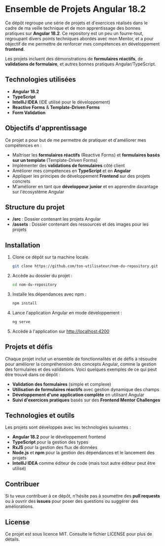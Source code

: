 # Ensemble de Projets Angular 18.2

Ce dépôt regroupe une série de projets et d'exercices réalisés dans le cadre de ma veille technique et de mon apprentissage des bonnes pratiques sur **Angular 18.2**. Ce repository est un peu un fourre-tout, regroupant divers points techniques abordés avec mon Mentor, et a pour objectif de me permettre de renforcer mes compétences en développement **frontend**.

Les projets incluent des démonstrations de **formulaires réactifs**, de **validations de formulaire**, et autres bonnes pratiques Angular/TypeScript.

## Technologies utilisées

- **Angular 18.2**
- **TypeScript**
- **IntelliJ IDEA** (IDE utilisé pour le développement)
- **Reactive Forms** & **Template-Driven Forms**
- **Form Validation**

## Objectifs d'apprentissage

Ce projet a pour but de me permettre de pratiquer et d'améliorer mes compétences en :

- Maîtriser les **formulaires réactifs** (Reactive Forms) et **formulaires basés sur un template** (Template-Driven Forms)
- Implémenter des **validations de formulaires** côté client
- Améliorer mes compétences en **TypeScript** et en **Angular**
- Appliquer les principes de développement **Frontend** sur des projets concrets
- M'améliorer en tant que **développeur junior** et en apprendre davantage sur l'écosystème Angular

## Structure du projet

- **/src** : Dossier contenant les projets Angular
- **/assets** : Dossier contenant des ressources et des images pour les projets

## Installation

1. Clone ce dépôt sur ta machine locale.
   ```bash
   git clone https://github.com/ton-utilisateur/nom-du-repository.git
   ```

2. Accède au dossier du projet :
   ```bash
   cd nom-du-repository
   ```

3. Installe les dépendances avec npm :
   ```bash
   npm install
   ```

4. Lance l'application Angular en mode développement :
   ```bash
   ng serve
   ```

5. Accède à l'application sur [http://localhost:4200](http://localhost:4200)

## Projets et défis

Chaque projet inclut un ensemble de fonctionnalités et de défis à résoudre pour améliorer la compréhension des concepts Angular, comme la gestion des formulaires et des validations. Voici quelques exemples de ce qui peut être trouvé dans ce dépôt :

- **Validation des formulaires** (simple et complexe)
- **Utilisation de formulaires réactifs** avec gestion dynamique des champs
- **Développement d'une application complète** en utilisant Angular
- **Suivi d'exercices pratiques** basés sur des **Frontend Mentor Challenges**

## Technologies et outils

Les projets sont développés avec les technologies suivantes :

- **Angular 18.2** pour le développement frontend
- **TypeScript** pour la gestion des types
- **RxJS** pour la gestion des flux de données
- **Node.js** et **npm** pour la gestion des dépendances et le lancement des projets
- **IntelliJ IDEA** comme éditeur de code (mais tout autre éditeur peut être utilisé)

## Contribuer

Si tu veux contribuer à ce dépôt, n'hésite pas à soumettre des **pull requests** ou à ouvrir des **issues** pour poser des questions ou suggérer des améliorations.

## License

Ce projet est sous licence MIT. Consulte le fichier LICENSE pour plus de détails.


